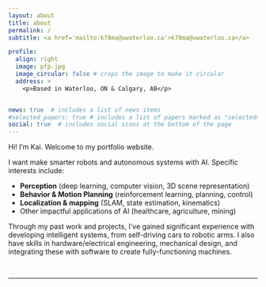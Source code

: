 ```yaml
---
layout: about
title: about
permalink: /
subtitle: <a href='mailto:k78ma@uwaterloo.ca'>k78ma@uwaterloo.ca</a>

profile:
  align: right
  image: pfp.jpg
  image_circular: false # crops the image to make it circular
  address: >
    <p>Based in Waterloo, ON & Calgary, AB</p>


news: true  # includes a list of news items
#selected_papers: true # includes a list of papers marked as "selected={true}"
social: true  # includes social icons at the bottom of the page
---
```


Hi! I’m Kai. Welcome to my portfolio website.

I want make smarter robots and autonomous systems with AI. Specific interests include:
- **Perception** (deep learning, computer vision, 3D scene representation)
- **Behavior & Motion Planning** (reinforcement learning, planning, control)
- **Localization & mapping** (SLAM, state estimation, kinematics)
- Other impactful applications of AI (healthcare, agriculture, mining)

Through my past work and projects, I've gained significant experience with developing intelligent systems, from self-driving cars to robotic arms. I also have skills in hardware/electrical engineering, mechanical design, and integrating these with software to create fully-functioning machines.

<br>

---